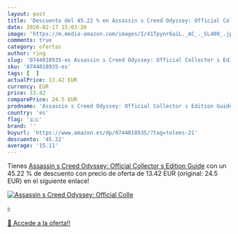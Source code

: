 ```yaml
---
layout: post
title: 'Descuento del 45.22 % en Assassin s Creed Odyssey: Official Colle'
date: 2020-02-17 15:03:26
image: 'https://m.media-amazon.com/images/I/41Tpynr6aiL._AC_._SL400_.jpg'
comments: true
category: ofertas
author: ring
slug: '0744018935-es Assassin s Creed Odyssey: Official Collector s Edition Guide'
sku: '0744018935-es'
tags: [  ]
actualPrice: 13.42 EUR
currency: EUR
price: 13.42
comparePrice: 24.5 EUR
prodname: 'Assassin s Creed Odyssey: Official Collector s Edition Guide'
country: 'es'
flag: '🇪🇸'
brand: ''
buyurl: 'https://www.amazon.es/dp/0744018935/?tag=tolees-21'
descuento: '45.22'
average: '15.11'
---
```


Tienes [Assassin s Creed Odyssey: Official Collector s Edition Guide](https://www.amazon.es/dp/0744018935/?tag=tolees-21) con un 45.22 % de descuento con precio de oferta de 13.42 EUR (original: 24.5 EUR) en el siguiente enlace!

[![Assassin s Creed Odyssey: Official Colle](https://m.media-amazon.com/images/I/41Tpynr6aiL._AC_._SL400_.jpg)](https://www.amazon.es/dp/0744018935/?tag=tolees-21)

ℹ️:


[🛒 Accede a la oferta!!](https://www.amazon.es/dp/0744018935/?tag=tolees-21)
